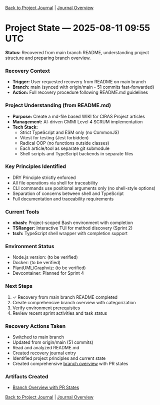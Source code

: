 <!--
SPDX-License-Identifier: AGPL-3.0-only + AI-GPL-Addendum
Copyright (c) 2025 The Web4Articles Authors
Copyleft: See AGPLv3 (./LICENSE) and AI-GPL Addendum (./AI-GPL.md)
Backlinks: /LICENSE , /AI-GPL.md
Use of `scrum.pmo` roles/process docs with AI is subject to AI-GPL copyleft unless dual-licensed.
-->

[Back to Project Journal](../) | [Journal Overview](../../project.journal.overview.md)

# Project State — 2025-08-11 09:55 UTC

**Status:** Recovered from main branch README, understanding project structure and preparing branch overview.

### Recovery Context
- **Trigger:** User requested recovery from README on main branch
- **Branch:** main (synced with origin/main - 51 commits fast-forwarded)
- **Action:** Full recovery procedure following README.md guidelines

### Project Understanding (from README.md)
- **Purpose:** Create a md-file based WIKI for CIRAS Project articles
- **Management:** AI-driven CMMI Level 4 SCRUM implementation
- **Tech Stack:**
  - Strict TypeScript and ESM only (no CommonJS)
  - Vitest for testing (Jest forbidden)
  - Radical OOP (no functions outside classes)
  - Each article/tool as separate git submodule
  - Shell scripts and TypeScript backends in separate files

### Key Principles Identified
- DRY Principle strictly enforced
- All file operations via shell for traceability
- CLI commands use positional arguments only (no shell-style options)
- Separation of concerns between shell and TypeScript
- Full documentation and traceability requirements

### Current Tools
- **obash:** Project-scoped Bash environment with completion
- **TSRanger:** Interactive TUI for method discovery (Sprint 2)
- **tssh:** TypeScript shell wrapper with completion support

### Environment Status
- Node.js version: (to be verified)
- Docker: (to be verified)
- PlantUML/Graphviz: (to be verified)
- Devcontainer: Planned for Sprint 4

### Next Steps
1. ✓ Recovery from main branch README completed
2. Create comprehensive branch overview with categorization
3. Verify environment prerequisites
4. Review recent sprint activities and task status

### Recovery Actions Taken
- Switched to main branch
- Updated from origin/main (51 commits)
- Read and analyzed README.md
- Created recovery journal entry
- Identified project principles and current state
- Created comprehensive [branch overview](./branch-overview.md) with PR states

### Artifacts Created
- [Branch Overview with PR States](./branch-overview.md)

[Back to Project Journal](../) | [Journal Overview](../../project.journal.overview.md)